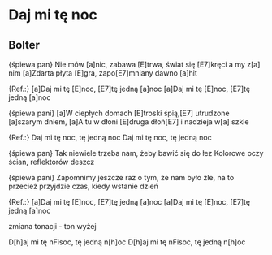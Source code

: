 # Daj mi tę noc
## Bolter


{śpiewa pan}
Nie mów [a]nic, zabawa [E]trwa, świat się [E7]kręci a my z[a] nim
[a]Zdarta płyta [E]gra, zapo[E7]mniany dawno [a]hit

{Ref.:}
[a]Daj mi tę [E]noc, [E7]tę jedną [a]noc
[a]Daj mi tę [E]noc, [E7]tę jedną [a]noc

{śpiewa pani}
[a]W ciepłych domach [E]troski śpią,[E7] utrudzone [a]szarym dniem,
[a]A tu w dłoni [E]druga dłoń[E7] i nadzieja w[a] szkle

{Ref.:}
Daj mi tę noc, tę jedną noc
Daj mi tę noc, tę jedną noc

{śpiewa pan}
Tak niewiele trzeba nam, żeby bawić się do łez
Kolorowe oczy ścian, reflektorów deszcz

{śpiewa pani}
Zapomnimy jeszcze raz o tym, że nam było źle,
na to przecież przyjdzie czas, kiedy wstanie dzień

{Ref.:}
[a]Daj mi tę [E]noc, [E7]tę jedną [a]noc
[a]Daj mi tę [E]noc, [E7]tę jedną [a]noc

zmiana tonacji - ton wyżej

D[h]aj mi tę nFisoc, tę jedną n[h]oc
D[h]aj mi tę nFisoc, tę jedną n[h]oc



